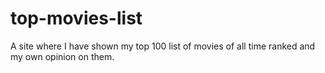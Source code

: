 # top-movies-list
A site where I have shown my top 100 list of movies of all time ranked and my own opinion on them.
